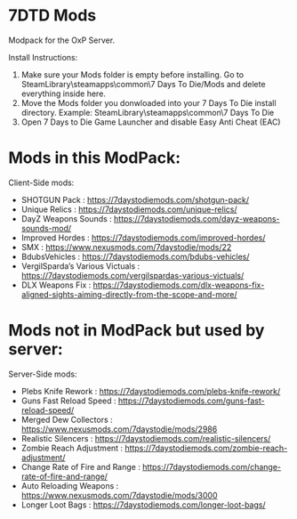 # 7DTD Mods
 Modpack for the OxP Server.
 
 Install Instructions:
 1.	Make sure your Mods folder is empty before installing. Go to SteamLibrary\steamapps\common\7 Days To Die/Mods and delete everything inside here.
 2.	Move the Mods folder you donwloaded into your 7 Days To Die install directory. Example: SteamLibrary\steamapps\common\7 Days To Die
 3. Open 7 Days to Die Game Launcher and disable Easy Anti Cheat (EAC)

# Mods in this ModPack:
Client-Side mods:
* SHOTGUN Pack : https://7daystodiemods.com/shotgun-pack/
* Unique Relics : https://7daystodiemods.com/unique-relics/
* DayZ Weapons Sounds : https://7daystodiemods.com/dayz-weapons-sounds-mod/
* Improved Hordes : https://7daystodiemods.com/improved-hordes/
* SMX : https://www.nexusmods.com/7daystodie/mods/22
* BdubsVehicles : https://7daystodiemods.com/bdubs-vehicles/
* VergilSparda’s Various Victuals : https://7daystodiemods.com/vergilspardas-various-victuals/
* DLX Weapons Fix : https://7daystodiemods.com/dlx-weapons-fix-aligned-sights-aiming-directly-from-the-scope-and-more/
# Mods not in ModPack but used by server:
Server-Side mods:
* Plebs Knife Rework : https://7daystodiemods.com/plebs-knife-rework/
* Guns Fast Reload Speed : https://7daystodiemods.com/guns-fast-reload-speed/
* Merged Dew Collectors : https://www.nexusmods.com/7daystodie/mods/2986
* Realistic Silencers : https://7daystodiemods.com/realistic-silencers/
* Zombie Reach Adjustment : https://7daystodiemods.com/zombie-reach-adjustment/
* Change Rate of Fire and Range : https://7daystodiemods.com/change-rate-of-fire-and-range/
* Auto Reloading Weapons : https://www.nexusmods.com/7daystodie/mods/3000
* Longer Loot Bags : https://7daystodiemods.com/longer-loot-bags/
